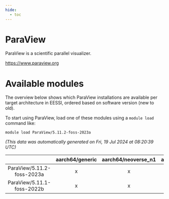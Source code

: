 ```yaml
---
hide:
  - toc
---
```


ParaView
========


ParaView is a scientific parallel visualizer.

https://www.paraview.org
# Available modules


The overview below shows which ParaView installations are available per target architecture in EESSI, ordered based on software version (new to old).

To start using ParaView, load one of these modules using a `module load` command like:

```shell
module load ParaView/5.11.2-foss-2023a
```

*(This data was automatically generated on Fri, 19 Jul 2024 at 08:20:39 UTC)*  

| |aarch64/generic|aarch64/neoverse_n1|aarch64/neoverse_v1|x86_64/generic|x86_64/amd/zen2|x86_64/amd/zen3|x86_64/intel/haswell|x86_64/intel/skylake_avx512|
| :---: | :---: | :---: | :---: | :---: | :---: | :---: | :---: | :---: |
|ParaView/5.11.2-foss-2023a|x|x|x|x|x|x|x|x|
|ParaView/5.11.1-foss-2022b|x|x|x|x|x|x|x|x|
